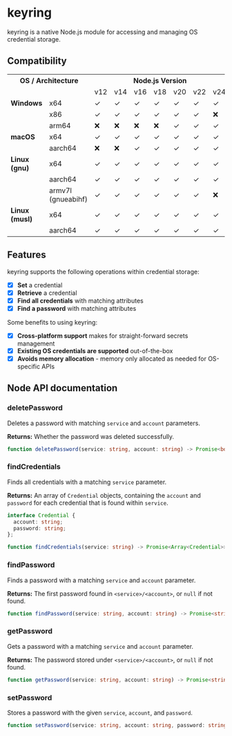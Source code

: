 # keyring

keyring is a native Node.js module for accessing and managing OS credential storage.

## Compatibility

<table>
    <tr>
        <th colspan="2">OS / Architecture</th>
        <th colspan="7">Node.js Version</th>
    </tr>
    <tr>
        <td colspan="2"></td>
        <td>v12</td>
        <td>v14</td>
        <td>v16</td>
        <td>v18</td>
        <td>v20</td>
        <td>v22</td>
        <td>v24</td>
    </tr>
    <tr>
        <td><b>Windows</b></td>
        <td>x64</td>
        <td>✓</td>
        <td>✓</td>
        <td>✓</td>
        <td>✓</td>
        <td>✓</td>
        <td>✓</td>
        <td>✓</td>
    </tr>
    <tr>
        <td></td>
        <td>x86</td>
        <td>✓</td>
        <td>✓</td>
        <td>✓</td>
        <td>✓</td>
        <td>✓</td>
        <td>✓</td>
        <td>❌</td>
    </tr>
    <tr>
        <td></td>
        <td>arm64</td>
        <td>❌</td>
        <td>❌</td>
        <td>❌</td>
        <td>❌</td>
        <td>✓</td>
        <td>✓</td>
        <td>✓</td>
    </tr>
    <tr>
        <td><b>macOS</b></td>
        <td>x64</td>
        <td>✓</td>
        <td>✓</td>
        <td>✓</td>
        <td>✓</td>
        <td>✓</td>
        <td>✓</td>
        <td>✓</td>
    </tr>
    <tr>
        <td></td>
        <td>aarch64</td>
        <td>❌</td>
        <td>❌</td>
        <td>✓</td>
        <td>✓</td>
        <td>✓</td>
        <td>✓</td>
        <td>✓</td>
    </tr>
    <tr>
        <td><b>Linux (gnu)</b></td>
        <td>x64</td>
        <td>✓</td>
        <td>✓</td>
        <td>✓</td>
        <td>✓</td>
        <td>✓</td>
        <td>✓</td>
        <td>✓</td>
    </tr>
    <tr>
        <td></td>
        <td>aarch64</td>
        <td>✓</td>
        <td>✓</td>
        <td>✓</td>
        <td>✓</td>
        <td>✓</td>
        <td>✓</td>
        <td>✓</td>
    </tr>
    <tr>
        <td></td>
        <td>armv7l (gnueabihf)</td>
        <td>✓</td>
        <td>✓</td>
        <td>✓</td>
        <td>✓</td>
        <td>✓</td>
        <td>✓</td>
        <td>❌</td>
    </tr>
    <tr>
        <td><b>Linux (musl)</b></td>
        <td>x64</td>
        <td>✓</td>
        <td>✓</td>
        <td>✓</td>
        <td>✓</td>
        <td>✓</td>
        <td>✓</td>
        <td>✓</td>
    </tr>
    <tr>
        <td></td>
        <td>aarch64</td>
        <td>✓</td>
        <td>✓</td>
        <td>✓</td>
        <td>✓</td>
        <td>✓</td>
        <td>✓</td>
        <td>✓</td>
    </tr>
</table>

## Features

keyring supports the following operations within credential storage:

- [x] **Set** a credential
- [x] **Retrieve** a credential
- [x] **Find all credentials** with matching attributes
- [x] **Find a password** with matching attributes

Some benefits to using keyring:

- [x] **Cross-platform support** makes for straight-forward secrets management
- [x] **Existing OS credentials are supported** out-of-the-box
- [x] **Avoids memory allocation** - memory only allocated as needed for OS-specific APIs

## Node API documentation

### deletePassword

Deletes a password with matching `service` and `account` parameters.

**Returns:** Whether the password was deleted successfully.

```ts
function deletePassword(service: string, account: string) -> Promise<boolean>
```

### findCredentials

Finds all credentials with a matching `service` parameter.

**Returns:** An array of `Credential` objects, containing the `account` and `password` for each credential that is found within `service`.

```ts
interface Credential {
  account: string;
  password: string;
};

function findCredentials(service: string) -> Promise<Array<Credential>>
```

### findPassword

Finds a password with a matching `service` and `account` parameter.

**Returns:** The first password found in `<service>/<account>`, or `null` if not found.

```ts
function findPassword(service: string, account: string) -> Promise<string | null>
```

### getPassword

Gets a password with a matching `service` and `account` parameter.

**Returns:** The password stored under `<service>/<account>`, or `null` if not found.

```ts
function getPassword(service: string, account: string) -> Promise<string | null>
```

### setPassword

Stores a password with the given `service`, `account`, and `password`.

```ts
function setPassword(service: string, account: string, password: string) -> Promise<void>
```
